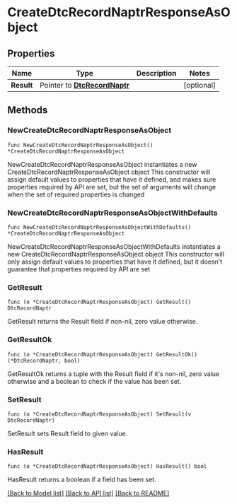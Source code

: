 # CreateDtcRecordNaptrResponseAsObject

## Properties

Name | Type | Description | Notes
------------ | ------------- | ------------- | -------------
**Result** | Pointer to [**DtcRecordNaptr**](DtcRecordNaptr.md) |  | [optional] 

## Methods

### NewCreateDtcRecordNaptrResponseAsObject

`func NewCreateDtcRecordNaptrResponseAsObject() *CreateDtcRecordNaptrResponseAsObject`

NewCreateDtcRecordNaptrResponseAsObject instantiates a new CreateDtcRecordNaptrResponseAsObject object
This constructor will assign default values to properties that have it defined,
and makes sure properties required by API are set, but the set of arguments
will change when the set of required properties is changed

### NewCreateDtcRecordNaptrResponseAsObjectWithDefaults

`func NewCreateDtcRecordNaptrResponseAsObjectWithDefaults() *CreateDtcRecordNaptrResponseAsObject`

NewCreateDtcRecordNaptrResponseAsObjectWithDefaults instantiates a new CreateDtcRecordNaptrResponseAsObject object
This constructor will only assign default values to properties that have it defined,
but it doesn't guarantee that properties required by API are set

### GetResult

`func (o *CreateDtcRecordNaptrResponseAsObject) GetResult() DtcRecordNaptr`

GetResult returns the Result field if non-nil, zero value otherwise.

### GetResultOk

`func (o *CreateDtcRecordNaptrResponseAsObject) GetResultOk() (*DtcRecordNaptr, bool)`

GetResultOk returns a tuple with the Result field if it's non-nil, zero value otherwise
and a boolean to check if the value has been set.

### SetResult

`func (o *CreateDtcRecordNaptrResponseAsObject) SetResult(v DtcRecordNaptr)`

SetResult sets Result field to given value.

### HasResult

`func (o *CreateDtcRecordNaptrResponseAsObject) HasResult() bool`

HasResult returns a boolean if a field has been set.


[[Back to Model list]](../README.md#documentation-for-models) [[Back to API list]](../README.md#documentation-for-api-endpoints) [[Back to README]](../README.md)


